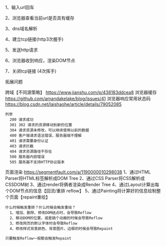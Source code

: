 1、输入url回车

2、浏览器查看当前url是否具有缓存

3、dns域名解析

4、建立tcp链接(http3次握手)

5、发送http请求

6、浏览器收到响应，渲染DOM节点

7、关闭tcp链接 (4次挥手)



拓展问题

 跨域【不同源策略】    https://www.jianshu.com/p/438183ddcea8
 浏览器缓存     https://github.com/amandakelake/blog/issues/41
 浏览器响应常用状态码  https://blog.csdn.net/laishaohe/article/details/79052085

	列举
	  200 请求成功
	  301 302 请求的资源移动到新的位置
	  304 请求资源未修改，可以继续使用以前的数据
	  400 客户端请求语法错误，服务器端不理解
	  401 请求需要身份认证
	  403 请求拦截
	  404 请求资源路径不存在
	  500 服务器内部错误
	  505 服务器不支持HTTP协议版本
 页面渲染
	https://segmentfault.com/a/1190000010298038
	1、通过HTML Parser将HTML标签解析成DOM Tree
	2、通过CSS Parser将CSS解析成CSSDOM树
	3、通过render将俩者渲染成Render Tree
	4、通过Layout计算出每个DOM节点的信息【回流/重排 reflow】
	5、通过Painting将计算好的信息绘制整个页面【repaint重绘】

	什么时候触发重排？什么时候会触发重绘？
	  1、增加、删除、修改DOM结点时，会导致Reflow
	  2、移动DOM的位置，或是搞个动画的时候会导致Reflow
	  3、修改网页的默认字体时会导致Reflow
	  4、修改样式背景颜色、背景图片、边框的时候会导致Repaint

	只要触发Reflow一般都会触发Repaint
	
